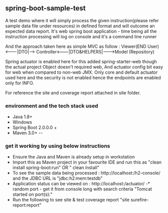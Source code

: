 ## spring-boot-sample-test
A test demo where it will simply process the given instruction(please refer sample data file under resources) in defined format and will outcome an expected data report.
It's web spring boot application - time being all the instruction processing will log on console and it's a command line runner

And the approach taken here as simple MVC as follow : Viewer(END User) <---|DTO|--> Controller<---|DTO&HELPERS|--->Model (Repository)

Spring actuator is enabled here for this added spring-starter-web though the actual project Object doesn't required web, And actuator config bit easy for web when compared to non-web JMX.
Only core and default actuator used here and the security is not enabled hence the endpoints are enabled only for INFO.

For reference the site and coverage report attached in site folder. 

### environment and the tech stack used
- Java 1.8+
- Windows
- Spring Boot 2.0.0.0 +
- Maven 3.0+
--

### get it working by using below instructions
- Ensure the Java and Maven is already setup in workstation
- Import this as Maven project in your favourite IDE and run this as "clean install spring-boot:run" OR " clean install"
- To see the sample data being processed : <a>http://localhost:<random port>/h2-console/</a> and the JDBC URL is "jdbc:h2:mem:testdb"
- Application status can be viewed on : <a>http://localhost:<random port>/actuator/</a>
-* random port - get it from console long with search criteria "Tomcat started on port(s):"
- Run the following to see site & test coverage report "site surefire-report:report"